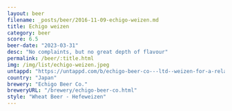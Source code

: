 ```yaml
---
layout: beer
filename: _posts/beer/2016-11-09-echigo-weizen.md
title: Echigo weizen
category: beer
score: 6.5
beer-date: "2023-03-31"
desc: "No complaints, but no great depth of flavour"
permalink: /beer/:title.html
img: /img/list/echigo-weizen.jpeg
untappd: "https://untappd.com/b/echigo-beer-co---ltd--weizen-for-a-relaxing-time-----/3753571"
country: "Japan"
brewery: "Echigo Beer Co."
breweryURL: "/brewery/echigo-beer-co.html"
style: "Wheat Beer - Hefeweizen"
---
```

